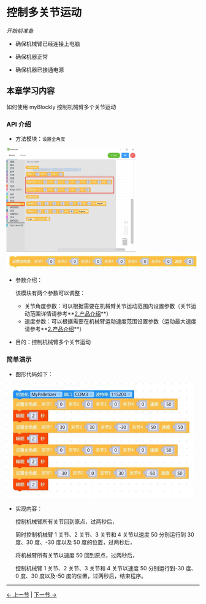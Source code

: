 # 控制多关节运动

<i>开始前准备</i>

- 确保机械臂已经连接上电脑

- 确保机器正常

- 确保机器已接通电源

## 本章学习内容

如何使用 myBlockly 控制机械臂多个关节运动

### API 介绍

- 方法模块：`设置全角度`

<img src="img/myblockly/控制多关节1.jpg" style="zoom: 33%;" />

<img src="img/myblockly/控制多关节2.jpg" style="zoom: 50%;" />

- 参数介绍：

  该模块有两个参数可以调整：

  - 关节角度参数：可以根据需要在机械臂关节运动范围内设置参数（关节运动范围详情请参考**[2.产品介绍](https://docs.elephantrobotics.com/docs/gitbook/2-serialproduct/2-buy.html)**）
  - 速度参数：可以根据需要在机械臂运动速度范围设置参数（运动最大速度请参考**[2.产品介绍](https://docs.elephantrobotics.com/docs/gitbook/2-serialproduct/2-buy.html)**）

- 目的：控制机械臂多个关节运动

### 简单演示

- 图形代码如下：

<img src="./img/myblockly/控制多关节4.jpg" style="zoom: 50%;" />

- 实现内容：

  控制机械臂所有关节回到原点，过两秒后，

  同时控制机械臂 1 关节、2 关节、3 关节和 4 关节以速度 50 分别运行到 30 度、30 度、-30 度以及 50 度的位置，过两秒后，

  将机械臂所有关节以速度 50 回到原点，过两秒后，

  控制机械臂 1 关节、2 关节、3 关节和 4 关节以速度 50 分别运行到-30 度、0 度、30 度以及-50 度的位置，过两秒后，结束程序。

---

[← 上一节](../320pi/6-ControlSingleJoint.md) | [下一节 →](../320pi/8-GripperUse.md)
